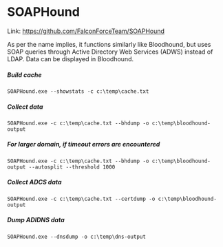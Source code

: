 # SOAPHound

Link: https://github.com/FalconForceTeam/SOAPHound

As per the name implies, it functions similarly like Bloodhound, but uses SOAP queries through Active Directory Web Services (ADWS) instead of LDAP. Data can be displayed in Bloodhound.

##### Build cache

    SOAPHound.exe --showstats -c c:\temp\cache.txt

##### Collect data

    SOAPHound.exe -c c:\temp\cache.txt --bhdump -o c:\temp\bloodhound-output

##### For larger domain, if timeout errors are encountered

    SOAPHound.exe -c c:\temp\cache.txt --bhdump -o c:\temp\bloodhound-output --autosplit --threshold 1000

##### Collect ADCS data

    SOAPHound.exe -c c:\temp\cache.txt --certdump -o c:\temp\bloodhound-output

##### Dump ADIDNS data

    SOAPHound.exe --dnsdump -o c:\temp\dns-output
